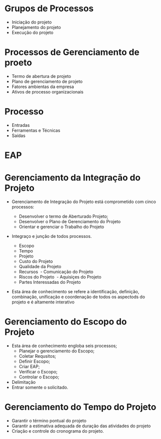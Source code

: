 # Grupos de Processos
- Iniciação do projeto
- Planejamento do projeto
- Execução do projeto

# Processos de Gerenciamento de proeto

- Termo de abertura de projeto
- Plano de gerenciamento de projeto
- Fatores ambientas da empresa
- Ativos de processo organizacionais

# Processo
- Entradas
- Ferramentas e Técnicas
- Saídas

# EAP

# Gerenciamento da Integração do Projeto
- Gerenciamento de Integração do Projeto está comprometido com cinco processos:
  - Desenvolver o termo de Aberturado Projeto;
  - Desenvolver o Plano de Gerenciamento do Projeto
  - Orientar e gerenciar o Trabalho do Projeto
  
- Integraço e junção de todos processos.
  - Escopo
  - Tempo
  - Projeto
  - Custo do Projeto
  - Qualidade da Projeto
  - Recursos
  - Comunicação do Projeto
  - Riscos do Projeto
  - Aquisiçes do Projeto
  - Partes Interessadas do Projeto
  
- Esta área de conhecimento se refere a identificação, definição, combinação, unificação e coordenação de todos os aspectods do projeto e é altamente interativo

# Gerenciamento do Escopo do Projeto
- Esta área de conhecimento engloba seis processos;
  - Planejar o gerenciamento do Escopo;
  - Coletar Requsitos;
  - Definir Escopo;
  - Criar EAP;
  - Verificar o Escopo;
  - Controlar o Escopo;
- Delimitação
- Entrar somente o solicitado.

# Gerenciamento do Tempo do Projeto
- Garantir o término pontual do projeto
- Garantir a estimativa adequada de duração das atividades do projeto
- Criação e controle do cronograma do projeto.
